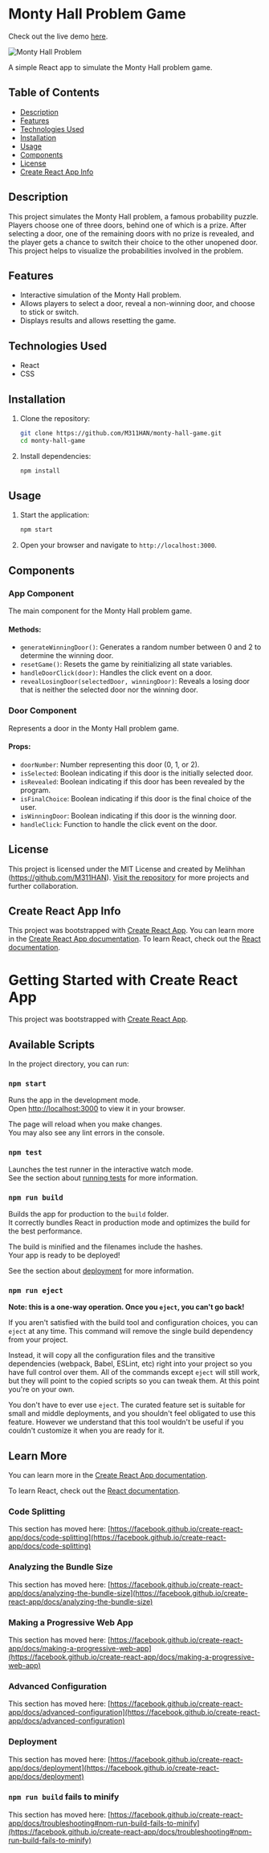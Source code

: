 # Monty Hall Problem Game

Check out the live demo [here](https://M311HAN.github.io/monty-hall-game/).

![Monty Hall Problem](src/Monty-Hall.png)

A simple React app to simulate the Monty Hall problem game.

## Table of Contents
- [Description](#description)
- [Features](#features)
- [Technologies Used](#technologies-used)
- [Installation](#installation)
- [Usage](#usage)
- [Components](#components)
- [License](#license)
- [Create React App Info](#create-react-app-info)

## Description
This project simulates the Monty Hall problem, a famous probability puzzle. Players choose one of three doors, behind one of which is a prize. After selecting a door, one of the remaining doors with no prize is revealed, and the player gets a chance to switch their choice to the other unopened door. This project helps to visualize the probabilities involved in the problem.

## Features
- Interactive simulation of the Monty Hall problem.
- Allows players to select a door, reveal a non-winning door, and choose to stick or switch.
- Displays results and allows resetting the game.

## Technologies Used
- React
- CSS

## Installation
1. Clone the repository:
    ```bash
    git clone https://github.com/M311HAN/monty-hall-game.git
    cd monty-hall-game
    ```
2. Install dependencies:
    ```bash
    npm install
    ```

## Usage
1. Start the application:
    ```bash
    npm start
    ```
2. Open your browser and navigate to `http://localhost:3000`.

## Components
### App Component
The main component for the Monty Hall problem game.
#### Methods:
- `generateWinningDoor()`: Generates a random number between 0 and 2 to determine the winning door.
- `resetGame()`: Resets the game by reinitializing all state variables.
- `handleDoorClick(door)`: Handles the click event on a door.
- `revealLosingDoor(selectedDoor, winningDoor)`: Reveals a losing door that is neither the selected door nor the winning door.

### Door Component
Represents a door in the Monty Hall problem game.
#### Props:
- `doorNumber`: Number representing this door (0, 1, or 2).
- `isSelected`: Boolean indicating if this door is the initially selected door.
- `isRevealed`: Boolean indicating if this door has been revealed by the program.
- `isFinalChoice`: Boolean indicating if this door is the final choice of the user.
- `isWinningDoor`: Boolean indicating if this door is the winning door.
- `handleClick`: Function to handle the click event on the door.

## License
This project is licensed under the MIT License and created by Melihhan (https://github.com/M311HAN). [Visit the repository](https://github.com/M311HAN?tab=repositories) for more projects and further collaboration.

## Create React App Info
This project was bootstrapped with [Create React App](https://github.com/facebook/create-react-app).
You can learn more in the [Create React App documentation](https://facebook.github.io/create-react-app/docs/getting-started).
To learn React, check out the [React documentation](https://reactjs.org/).


# Getting Started with Create React App

This project was bootstrapped with [Create React App](https://github.com/facebook/create-react-app).

## Available Scripts

In the project directory, you can run:

### `npm start`

Runs the app in the development mode.\
Open [http://localhost:3000](http://localhost:3000) to view it in your browser.

The page will reload when you make changes.\
You may also see any lint errors in the console.

### `npm test`

Launches the test runner in the interactive watch mode.\
See the section about [running tests](https://facebook.github.io/create-react-app/docs/running-tests) for more information.

### `npm run build`

Builds the app for production to the `build` folder.\
It correctly bundles React in production mode and optimizes the build for the best performance.

The build is minified and the filenames include the hashes.\
Your app is ready to be deployed!

See the section about [deployment](https://facebook.github.io/create-react-app/docs/deployment) for more information.

### `npm run eject`

**Note: this is a one-way operation. Once you `eject`, you can't go back!**

If you aren't satisfied with the build tool and configuration choices, you can `eject` at any time. This command will remove the single build dependency from your project.

Instead, it will copy all the configuration files and the transitive dependencies (webpack, Babel, ESLint, etc) right into your project so you have full control over them. All of the commands except `eject` will still work, but they will point to the copied scripts so you can tweak them. At this point you're on your own.

You don't have to ever use `eject`. The curated feature set is suitable for small and middle deployments, and you shouldn't feel obligated to use this feature. However we understand that this tool wouldn't be useful if you couldn't customize it when you are ready for it.

## Learn More

You can learn more in the [Create React App documentation](https://facebook.github.io/create-react-app/docs/getting-started).

To learn React, check out the [React documentation](https://reactjs.org/).

### Code Splitting

This section has moved here: [https://facebook.github.io/create-react-app/docs/code-splitting](https://facebook.github.io/create-react-app/docs/code-splitting)

### Analyzing the Bundle Size

This section has moved here: [https://facebook.github.io/create-react-app/docs/analyzing-the-bundle-size](https://facebook.github.io/create-react-app/docs/analyzing-the-bundle-size)

### Making a Progressive Web App

This section has moved here: [https://facebook.github.io/create-react-app/docs/making-a-progressive-web-app](https://facebook.github.io/create-react-app/docs/making-a-progressive-web-app)

### Advanced Configuration

This section has moved here: [https://facebook.github.io/create-react-app/docs/advanced-configuration](https://facebook.github.io/create-react-app/docs/advanced-configuration)

### Deployment

This section has moved here: [https://facebook.github.io/create-react-app/docs/deployment](https://facebook.github.io/create-react-app/docs/deployment)

### `npm run build` fails to minify

This section has moved here: [https://facebook.github.io/create-react-app/docs/troubleshooting#npm-run-build-fails-to-minify](https://facebook.github.io/create-react-app/docs/troubleshooting#npm-run-build-fails-to-minify)
